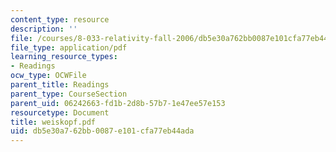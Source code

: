```yaml
---
content_type: resource
description: ''
file: /courses/8-033-relativity-fall-2006/db5e30a762bb0087e101cfa77eb44ada_weiskopf.pdf
file_type: application/pdf
learning_resource_types:
- Readings
ocw_type: OCWFile
parent_title: Readings
parent_type: CourseSection
parent_uid: 06242663-fd1b-2d8b-57b7-1e47ee57e153
resourcetype: Document
title: weiskopf.pdf
uid: db5e30a7-62bb-0087-e101-cfa77eb44ada
---
```

